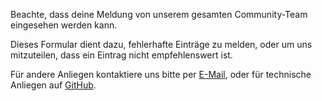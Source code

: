 Beachte, dass deine Meldung von unserem gesamten Community-Team eingesehen werden kann.

Dieses Formular dient dazu, fehlerhafte Einträge zu melden, oder um uns mitzuteilen, dass ein Eintrag nicht empfehlenswert ist.

Für andere Anliegen kontaktiere uns bitte per [E-Mail](/imprint), oder für technische Anliegen auf [GitHub](https://github.com/TransDB-de).
